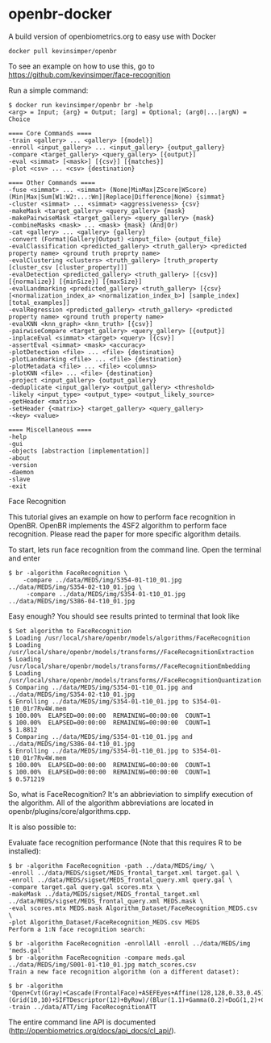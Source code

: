 # openbr-docker

A build version of openbiometrics.org to easy use with Docker

```
docker pull kevinsimper/openbr
```

To see an example on how to use this, go to https://github.com/kevinsimper/face-recognition

Run a simple command:

```
$ docker run kevinsimper/openbr br -help
<arg> = Input; {arg} = Output; [arg] = Optional; (arg0|...|argN) = Choice

==== Core Commands ====
-train <gallery> ... <gallery> [{model}]
-enroll <input_gallery> ... <input_gallery> {output_gallery}
-compare <target_gallery> <query_gallery> [{output}]
-eval <simmat> [<mask>] [{csv}] [{matches}]
-plot <csv> ... <csv> {destination}

==== Other Commands ====
-fuse <simmat> ... <simmat> (None|MinMax|ZScore|WScore) (Min|Max|Sum[W1:W2:...:Wn]|Replace|Difference|None) {simmat}
-cluster <simmat> ... <simmat> <aggressiveness> {csv}
-makeMask <target_gallery> <query_gallery> {mask}
-makePairwiseMask <target_gallery> <query_gallery> {mask}
-combineMasks <mask> ... <mask> {mask} (And|Or)
-cat <gallery> ... <gallery> {gallery}
-convert (Format|Gallery|Output) <input_file> {output_file}
-evalClassification <predicted_gallery> <truth_gallery> <predicted property name> <ground truth proprty name>
-evalClustering <clusters> <truth_gallery> [truth_property [cluster_csv [cluster_property]]]
-evalDetection <predicted_gallery> <truth_gallery> [{csv}] [{normalize}] [{minSize}] [{maxSize}]
-evalLandmarking <predicted_gallery> <truth_gallery> [{csv} [<normalization_index_a> <normalization_index_b>] [sample_index] [total_examples]]
-evalRegression <predicted_gallery> <truth_gallery> <predicted property name> <ground truth property name>
-evalKNN <knn_graph> <knn_truth> [{csv}]
-pairwiseCompare <target_gallery> <query_gallery> [{output}]
-inplaceEval <simmat> <target> <query> [{csv}]
-assertEval <simmat> <mask> <accuracy>
-plotDetection <file> ... <file> {destination}
-plotLandmarking <file> ... <file> {destination}
-plotMetadata <file> ... <file> <columns>
-plotKNN <file> ... <file> {destination}
-project <input_gallery> {output_gallery}
-deduplicate <input_gallery> <output_gallery> <threshold>
-likely <input_type> <output_type> <output_likely_source>
-getHeader <matrix>
-setHeader {<matrix>} <target_gallery> <query_gallery>
-<key> <value>

==== Miscellaneous ====
-help
-gui
-objects [abstraction [implementation]]
-about
-version
-daemon
-slave
-exit
```

Face Recognition

This tutorial gives an example on how to perform face recognition in OpenBR. OpenBR implements the 4SF2 algorithm to perform face recognition. Please read the paper for more specific algorithm details.

To start, lets run face recognition from the command line. Open the terminal and enter

```
$ br -algorithm FaceRecognition \
    -compare ../data/MEDS/img/S354-01-t10_01.jpg ../data/MEDS/img/S354-02-t10_01.jpg \
     -compare ../data/MEDS/img/S354-01-t10_01.jpg ../data/MEDS/img/S386-04-t10_01.jpg
```
Easy enough? You should see results printed to terminal that look like

```
$ Set algorithm to FaceRecognition
$ Loading /usr/local/share/openbr/models/algorithms/FaceRecognition
$ Loading /usr/local/share/openbr/models/transforms//FaceRecognitionExtraction
$ Loading /usr/local/share/openbr/models/transforms//FaceRecognitionEmbedding
$ Loading /usr/local/share/openbr/models/transforms//FaceRecognitionQuantization
$ Comparing ../data/MEDS/img/S354-01-t10_01.jpg and ../data/MEDS/img/S354-02-t10_01.jpg
$ Enrolling ../data/MEDS/img/S354-01-t10_01.jpg to S354-01-t10_01r7Rv4W.mem
$ 100.00%  ELAPSED=00:00:00  REMAINING=00:00:00  COUNT=1
$ 100.00%  ELAPSED=00:00:00  REMAINING=00:00:00  COUNT=1
$ 1.8812
$ Comparing ../data/MEDS/img/S354-01-t10_01.jpg and ../data/MEDS/img/S386-04-t10_01.jpg
$ Enrolling ../data/MEDS/img/S354-01-t10_01.jpg to S354-01-t10_01r7Rv4W.mem
$ 100.00%  ELAPSED=00:00:00  REMAINING=00:00:00  COUNT=1
$ 100.00%  ELAPSED=00:00:00  REMAINING=00:00:00  COUNT=1
$ 0.571219

```
So, what is FaceRecognition? It's an abbrieviation to simplify execution of the algorithm. All of the algorithm abbreviations are located in openbr/plugins/core/algorithms.cpp.

It is also possible to:

Evaluate face recognition performance (Note that this requires R to be installed):

```
$ br -algorithm FaceRecognition -path ../data/MEDS/img/ \
-enroll ../data/MEDS/sigset/MEDS_frontal_target.xml target.gal \
-enroll ../data/MEDS/sigset/MEDS_frontal_query.xml query.gal \
-compare target.gal query.gal scores.mtx \
-makeMask ../data/MEDS/sigset/MEDS_frontal_target.xml ../data/MEDS/sigset/MEDS_frontal_query.xml MEDS.mask \
-eval scores.mtx MEDS.mask Algorithm_Dataset/FaceRecognition_MEDS.csv \
-plot Algorithm_Dataset/FaceRecognition_MEDS.csv MEDS
Perform a 1:N face recognition search:

$ br -algorithm FaceRecognition -enrollAll -enroll ../data/MEDS/img 'meds.gal'
$ br -algorithm FaceRecognition -compare meds.gal ../data/MEDS/img/S001-01-t10_01.jpg match_scores.csv
Train a new face recognition algorithm (on a different dataset):

$ br -algorithm 'Open+Cvt(Gray)+Cascade(FrontalFace)+ASEFEyes+Affine(128,128,0.33,0.45)+(Grid(10,10)+SIFTDescriptor(12)+ByRow)/(Blur(1.1)+Gamma(0.2)+DoG(1,2)+ContrastEq(0.1,10)+LBP(1,2)+RectRegions(8,8,6,6)+Hist(59))+PCA(0.95)+Normalize(L2)+Dup(12)+RndSubspace(0.05,1)+LDA(0.98)+Cat+PCA(0.95)+Normalize(L1)+Quantize:NegativeLogPlusOne(ByteL1)' -train ../data/ATT/img FaceRecognitionATT
```

The entire command line API is documented (http://openbiometrics.org/docs/api_docs/cl_api/).



